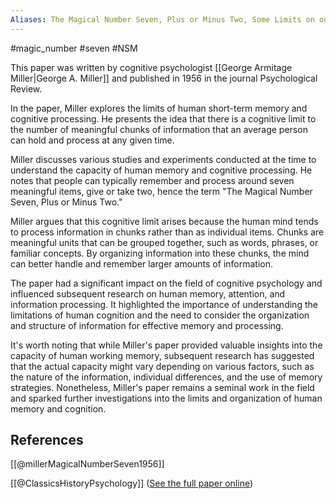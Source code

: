```yaml
---
Aliases: The Magical Number Seven, Plus or Minus Two, Some Limits on our Capacity for Processing Information
---
```

#magic_number #seven #NSM

This paper was written by cognitive psychologist [[George Armitage Miller|George A. Miller]] and published in 1956 in the journal Psychological Review.

In the paper, Miller explores the limits of human short-term memory and cognitive processing. He presents the idea that there is a cognitive limit to the number of meaningful chunks of information that an average person can hold and process at any given time.

Miller discusses various studies and experiments conducted at the time to understand the capacity of human memory and cognitive processing. He notes that people can typically remember and process around seven meaningful items, give or take two, hence the term "The Magical Number Seven, Plus or Minus Two."

Miller argues that this cognitive limit arises because the human mind tends to process information in chunks rather than as individual items. Chunks are meaningful units that can be grouped together, such as words, phrases, or familiar concepts. By organizing information into these chunks, the mind can better handle and remember larger amounts of information.

The paper had a significant impact on the field of cognitive psychology and influenced subsequent research on human memory, attention, and information processing. It highlighted the importance of understanding the limitations of human cognition and the need to consider the organization and structure of information for effective memory and processing.

It's worth noting that while Miller's paper provided valuable insights into the capacity of human working memory, subsequent research has suggested that the actual capacity might vary depending on various factors, such as the nature of the information, individual differences, and the use of memory strategies. Nonetheless, Miller's paper remains a seminal work in the field and sparked further investigations into the limits and organization of human memory and cognition.

## References

[[@millerMagicalNumberSeven1956]]

[[@ClassicsHistoryPsychology]] ([See the full paper online](http://psychclassics.yorku.ca/Miller/))